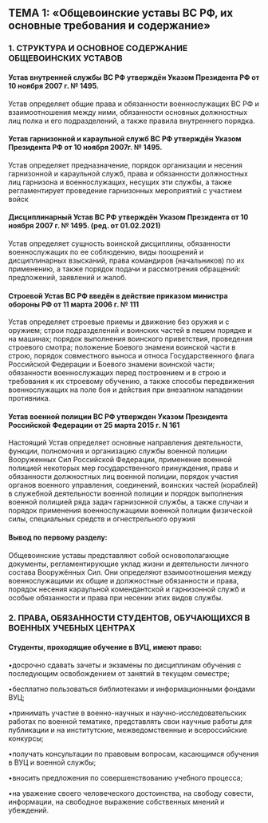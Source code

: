 ## ТЕМА 1: «Общевоинские уставы ВС РФ, их основные требования и содержание»

### 1. СТРУКТУРА И ОСНОВНОЕ СОДЕРЖАНИЕ ОБЩЕВОИНСКИХ УСТАВОВ

#### Устав внутренней службы ВС РФ утверждён Указом Президента РФ от 10 ноября 2007 г. № 1495.
Устав определяет общие права и обязанности военнослужащих ВС РФ и взаимоотношения между ними, обязанности основных должностных лиц полка и его подразделений, а также правила внутреннего порядка.

#### Устав гарнизонной и караульной служб ВС РФ утверждён Указом Президента РФ от 10 ноября 2007г. № 1495.
Устав определяет предназначение, порядок организации и несения гарнизонной и караульной служб, права и обязанности должностных лиц гарнизона и военнослужащих, несущих эти службы, а также регламентирует проведение гарнизонных мероприятий с участием войск

#### Дисциплинарный Устав ВС РФ утверждён Указом Президента от 10 ноября 2007 г. № 1495. (ред. от 01.02.2021)
Устав определяет сущность воинской дисциплины, обязанности военнослужащих по ее соблюдению, виды поощрений и дисциплинарных взысканий, права командиров (начальников) по их применению, а также порядок подачи и рассмотрения обращений: предложений, заявлений и жалоб.

#### Строевой Устав ВС РФ введён в действие приказом министра обороны РФ от 11 марта 2006 г. № 111
Устав определяет строевые приемы и движение без оружия и с оружием; строи подразделений и воинских частей в пешем порядке и на машинах; порядок выполнения воинского приветствия, проведения строевого смотра; положение Боевого знамени воинской части в строю, порядок совместного выноса и относа Государственного флага Российской Федерации и Боевого знамени воинской части; обязанности военнослужащих перед построением и в строю и требования к их строевому обучению, а также способы передвижения военнослужащих на поле боя и действия при внезапном нападении противника.

#### Устав военной полиции ВС РФ утвержден Указом Президента Российской Федерации от 25 марта 2015 г. N 161
Настоящий Устав определяет основные направления деятельности, функции, полномочия и организацию службы военной полиции Вооруженных Сил Российской Федерации, применение военной полицией некоторых мер государственного принуждения, права и обязанности должностных лиц военной полиции, порядок участия органов военного управления, соединений, воинских частей (кораблей) в служебной деятельности военной полиции и порядок выполнения военной полицией ряда задач гарнизонной службы, а также случаи и порядок применения военнослужащими военной полиции физической силы, специальных средств и огнестрельного оружия

#### Вывод по первому разделу:
Общевоинские уставы представляют собой основополагающие документы, регламентирующие уклад жизни и деятельности личного состава Вооружённых Сил. Они определяют взаимоотношения между военнослужащими их общие и должностные обязанности и права, порядок несения караульной комендантской и гарнизонной служб и особые обязанности и права при несении этих видов службы.

### 2. ПРАВА, ОБЯЗАННОСТИ СТУДЕНТОВ, ОБУЧАЮЩИХСЯ В ВОЕННЫХ УЧЕБНЫХ ЦЕНТРАХ

#### Студенты, проходящие обучение в ВУЦ, имеют право:
•досрочно сдавать зачеты и экзамены по дисциплинам обучения с последующим освобождением от занятий в текущем семестре;

•бесплатно пользоваться библиотеками и информационными фондами ВУЦ;

•принимать участие в военно-научных и научно-исследовательских работах по военной тематике, представлять свои научные работы для публикации и на институтские, межведомственные и всероссийские конкурсы;

•получать консультации по правовым вопросам, касающимся обучения в ВУЦ и военной службы;

•вносить предложения по совершенствованию учебного процесса;

•на уважение своего человеческого достоинства, на свободу совести, информации, на свободное выражение собственных мнений и убеждений.